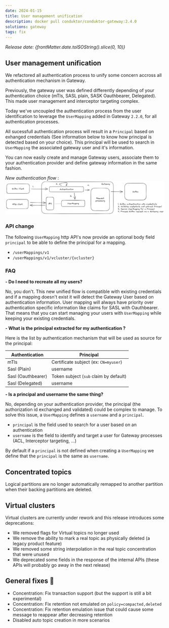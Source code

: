 ```yaml
---
date: 2024-01-15
title: User management unification
description: docker pull conduktor/conduktor-gateway:2.4.0
solutions: gateway
tags: fix
---
```


*Release date: {frontMatter.date.toISOString().slice(0, 10)}*

## User management unification

We refactored all authentication process to unify some concern accross all authentication mechanism in Gateway.

Previously, the gateway user was defined differently depending of your authentication choice (mTls, SASL plain, SASK Oauthbearer, Delegated). This made user management and interceptor targeting complex.

Today we've uncoupled the authentication process from the user identification to leverage the `UserMapping` added in Gateway `2.2.0`, for all authentication processes.

All sucessfull authentication process will result in a `Principal` based on exhanged credentials (See information below to know how principal is detected based on your choice). This principal will be used to search in `UserMapping` the associated gateway user and it's information.

You can now easily create and manage Gateway users, associate them to your authentication provider and define gateway information in the same fashion.

_New authentication flow_ : ![new_authentication_flow](/images/changelog/gateway/v2.4.0/new_authentication_flow.png)

### API change

The following `UserMapping` http API's now provide an optional body field `principal` to be able to define the principal for a mapping.

- `/userMappings/v1`
- `/userMappings/v1/vcluster/{vcluster}`

### FAQ

**- Do I need to recreate all my users?**

No, you don't. This new unified flow is compatible with existing credentials and if a mapping doesn't exist it will detect the Gateway User based on authentication information. User mapping will always have priority over authentication specific information like claims for SASL with Oauthbearer. That means that you can start managing your users with `UserMapping` while keeping your existing credentials.

**- What is the principal extracted for my authentication ?**

Here is the list by authentication mechanism that will be used as source for the principal:

| Authentication     | Principal                              |
| ------------------ | -------------------------------------- |
| mTls               | Certificate subject (ex: `CN=myuser`)  |
| Sasl (Plain)       | username                               |
| Sasl (Oauthbearer) | Token subject (`sub` claim by default) |
| Sasl (Delegated)   | username                               |

**- Is a principal and username the same thing?**

No, depending on your authentication provider, the principal (the authorization id exchanged and validated) could be complex to manage. To solve this issue, a `UserMapping` defines a `username` and a `principal`.

- `principal` is the field used to search for a user based on an authentication
- `username` is the field to identify and target a user for Gateway processes (ACL, Interceptor targeting, ...)

By default if a `principal` is not defined when creating a `UserMapping` we define that the `principal` is the same as `username`.

## Concentrated topics

Logical partitions are no longer automatically remapped to another partition when their backing partitions are deleted.

## Virtual clusters

Virtual clusters are currently under rework and this release introduces some deprecations:

- We removed flags for Virtual topics no longer used
- We remove the ability to mark a real topic as physically deleted (a legacy product feature)
- We removed some string interpolation in the real topic concentration that were unused
- We deprecated some fields in the response of the internal APIs (these APIs will probably go away in the next release)

## General fixes 🔨

- Concentration: Fix transaction support (but the support is still a bit experimental)
- Concentration: Fix retention not emulated on `policy=compacted,deleted`
- Concentration: Fix retention emulation issue that could cause some message to reappear after decreasing retention
- Disabled auto topic creation in more scenarios
